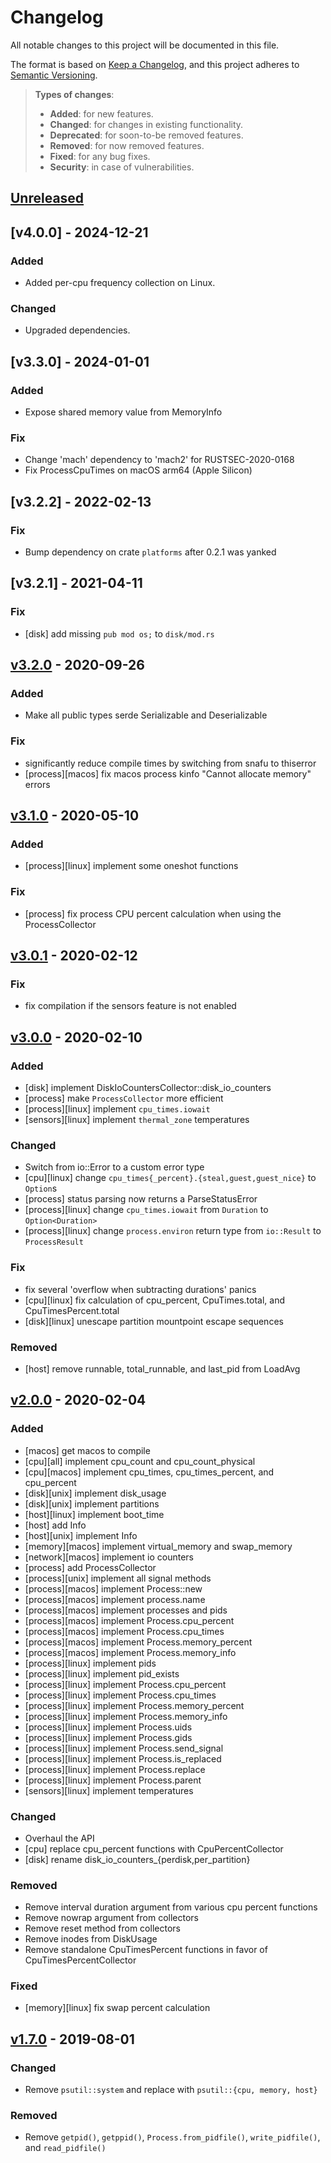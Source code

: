 # Changelog
All notable changes to this project will be documented in this file.

The format is based on [Keep a Changelog](https://keepachangelog.com/en/1.0.0/),
and this project adheres to [Semantic Versioning](https://semver.org/spec/v2.0.0.html).

> **Types of changes**:
>
> - **Added**: for new features.
> - **Changed**: for changes in existing functionality.
> - **Deprecated**: for soon-to-be removed features.
> - **Removed**: for now removed features.
> - **Fixed**: for any bug fixes.
> - **Security**: in case of vulnerabilities.

## [Unreleased]

## [v4.0.0] - 2024-12-21

### Added

- Added per-cpu frequency collection on Linux.

### Changed

- Upgraded dependencies.

## [v3.3.0] - 2024-01-01

### Added

- Expose shared memory value from MemoryInfo

### Fix

- Change 'mach' dependency to 'mach2' for RUSTSEC-2020-0168
- Fix ProcessCpuTimes on macOS arm64 (Apple Silicon)

## [v3.2.2] - 2022-02-13

### Fix

- Bump dependency on crate `platforms` after 0.2.1 was yanked


## [v3.2.1] - 2021-04-11

### Fix

- [disk] add missing `pub mod os;` to `disk/mod.rs`

## [v3.2.0] - 2020-09-26

### Added

- Make all public types serde Serializable and Deserializable

### Fix

- significantly reduce compile times by switching from snafu to thiserror
- [process][macos] fix macos process kinfo "Cannot allocate memory" errors

## [v3.1.0] - 2020-05-10

### Added

- [process][linux] implement some oneshot functions

### Fix

- [process] fix process CPU percent calculation when using the ProcessCollector

## [v3.0.1] - 2020-02-12

### Fix

- fix compilation if the sensors feature is not enabled

## [v3.0.0] - 2020-02-10

### Added

- [disk] implement DiskIoCountersCollector::disk_io_counters
- [process] make `ProcessCollector` more efficient
- [process][linux] implement `cpu_times.iowait`
- [sensors][linux] implement `thermal_zone` temperatures

### Changed

- Switch from io::Error to a custom error type
- [cpu][linux] change `cpu_times{_percent}.{steal,guest,guest_nice}` to `Option`s
- [process] status parsing now returns a ParseStatusError
- [process][linux] change `cpu_times.iowait` from `Duration` to `Option<Duration>`
- [process][linux] change `process.environ` return type from `io::Result` to `ProcessResult`

### Fix

- fix several 'overflow when subtracting durations' panics
- [cpu][linux] fix calculation of cpu_percent, CpuTimes.total, and CpuTimesPercent.total
- [disk][linux] unescape partition mountpoint escape sequences

### Removed

- [host] remove runnable, total_runnable, and last_pid from LoadAvg

## [v2.0.0] - 2020-02-04

### Added

- [macos] get macos to compile
- [cpu][all] implement cpu_count and cpu_count_physical
- [cpu][macos] implement cpu_times, cpu_times_percent, and cpu_percent
- [disk][unix] implement disk_usage
- [disk][unix] implement partitions
- [host][linux] implement boot_time
- [host] add Info
- [host][unix] implement Info
- [memory][macos] implement virtual_memory and swap_memory
- [network][macos] implement io counters
- [process] add ProcessCollector
- [process][unix] implement all signal methods
- [process][macos] implement Process::new
- [process][macos] implement process.name
- [process][macos] implement processes and pids
- [process][macos] implement Process.cpu_percent
- [process][macos] implement Process.cpu_times
- [process][macos] implement Process.memory_percent
- [process][macos] implement Process.memory_info
- [process][linux] implement pids
- [process][linux] implement pid_exists
- [process][linux] implement Process.cpu_percent
- [process][linux] implement Process.cpu_times
- [process][linux] implement Process.memory_percent
- [process][linux] implement Process.memory_info
- [process][linux] implement Process.uids
- [process][linux] implement Process.gids
- [process][linux] implement Process.send_signal
- [process][linux] implement Process.is_replaced
- [process][linux] implement Process.replace
- [process][linux] implement Process.parent
- [sensors][linux] implement temperatures

### Changed

- Overhaul the API
- [cpu] replace cpu_percent functions with CpuPercentCollector
- [disk] rename disk_io_counters_{perdisk,per_partition}

### Removed

- Remove interval duration argument from various cpu percent functions
- Remove nowrap argument from collectors
- Remove reset method from collectors
- Remove inodes from DiskUsage
- Remove standalone CpuTimesPercent functions in favor of CpuTimesPercentCollector

### Fixed

- [memory][linux] fix swap percent calculation

## [v1.7.0] - 2019-08-01

### Changed

- Remove `psutil::system` and replace with `psutil::{cpu, memory, host}`

### Removed

- Remove `getpid()`, `getppid()`, `Process.from_pidfile()`, `write_pidfile()`, and `read_pidfile()`

[Unreleased]: https://github.com/rust-psutil/rust-psutil/compare/v3.2.0...HEAD
[v3.2.0]: https://github.com/rust-psutil/rust-psutil/compare/v3.1.0...v3.2.0
[v3.1.0]: https://github.com/rust-psutil/rust-psutil/compare/v3.0.1...v3.1.0
[v3.0.1]: https://github.com/rust-psutil/rust-psutil/compare/v3.0.0...v3.0.1
[v3.0.0]: https://github.com/rust-psutil/rust-psutil/compare/v2.0.0...v3.0.0
[v2.0.0]: https://github.com/rust-psutil/rust-psutil/compare/v1.7.0...v2.0.0
[v1.7.0]: https://github.com/rust-psutil/rust-psutil/compare/v1.6.0...v1.7.0
